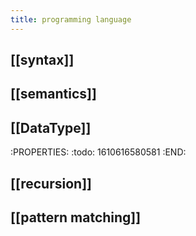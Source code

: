 ```yaml
---
title: programming language
---
```

## [[syntax]]
## [[semantics]]
## [[DataType]] 
:PROPERTIES:
:todo: 1610616580581
:END:
## [[recursion]]
## [[pattern matching]]
